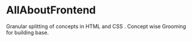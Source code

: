 # AllAboutFrontend
Granular splitting of concepts in HTML and CSS . Concept wise Grooming for building base.
